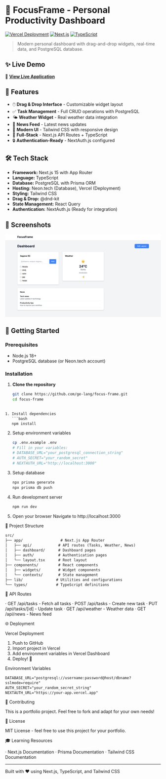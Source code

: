 # 🚀 FocusFrame - Personal Productivity Dashboard

[![Vercel Deployment](https://img.shields.io/badge/Deployed_on-Vercel-black)](https://focus-frame.vercel.app)
[![Next.js](https://img.shields.io/badge/Next.js-15.5-black)](https://nextjs.org)
[![TypeScript](https://img.shields.io/badge/TypeScript-5.0-blue)](https://www.typescriptlang.org)

> Modern personal dashboard with drag-and-drop widgets, real-time data, and PostgreSQL database.

## ✨ Live Demo

🔗 **[View Live Application](https://focus-frame-7ilpxjv5q-evvas-projects-6b48ca01.vercel.app)**

## 🎯 Features

- 🖱️ **Drag & Drop Interface** - Customizable widget layout
- ✅ **Task Management** - Full CRUD operations with PostgreSQL
- 🌤️ **Weather Widget** - Real weather data integration  
- 📰 **News Feed** - Latest news updates
- 🎨 **Modern UI** - Tailwind CSS with responsive design
- 🚀 **Full-Stack** - Next.js API Routes + TypeScript
- 🔒 **Authentication-Ready** - NextAuth.js configured

## 🛠 Tech Stack

- **Framework:** Next.js 15 with App Router
- **Language:** TypeScript
- **Database:** PostgreSQL with Prisma ORM
- **Hosting:** Neon.tech (Database), Vercel (Deployment)
- **Styling:** Tailwind CSS
- **Drag & Drop:** @dnd-kit
- **State Management:** React Query
- **Authentication:** NextAuth.js (Ready for integration)

## 📸 Screenshots

![Dashboard Preview](/public/images/dashboard-preview.png)

## 🚀 Getting Started

### Prerequisites

- Node.js 18+ 
- PostgreSQL database (or Neon.tech account)

### Installation

1. **Clone the repository**
   ```bash
   git clone https://github.com/ge-lang/focus-frame.git
   cd focus-frame
```

1. Install dependencies
   ```bash
   npm install
   ```
2. Setup environment variables
   ```bash
   cp .env.example .env
   # Fill in your variables:
   # DATABASE_URL="your_postgresql_connection_string"
   # AUTH_SECRET="your_random_secret"
   # NEXTAUTH_URL="http://localhost:3000"
   ```
3. Setup database
   ```bash
   npx prisma generate
   npx prisma db push
   ```
4. Run development server
   ```bash
   npm run dev
   ```
5. Open your browser Navigate to http://localhost:3000

📁 Project Structure

```
src/
├── app/                 # Next.js App Router
│   ├── api/            # API routes (Tasks, Weather, News)
│   ├── dashboard/      # Dashboard pages
│   ├── auth/           # Authentication pages
│   └── layout.tsx      # Root layout
├── components/         # React components
│   ├── widgets/        # Widget components
│   └── contexts/       # State management
├── lib/               # Utilities and configurations
└── types/             # TypeScript definitions
```

🔌 API Routes

· GET /api/tasks - Fetch all tasks
· POST /api/tasks - Create new task
· PUT /api/tasks/[id] - Update task
· GET /api/weather - Weather data
· GET /api/news - News feed

🌐 Deployment

Vercel Deployment

1. Push to GitHub
2. Import project in Vercel
3. Add environment variables in Vercel Dashboard
4. Deploy! 🚀

Environment Variables

```env
DATABASE_URL="postgresql://username:password@host/dbname?sslmode=require"
AUTH_SECRET="your_random_secret_string"
NEXTAUTH_URL="https://your-app.vercel.app"
```

🤝 Contributing

This is a portfolio project. Feel free to fork and adapt for your own needs!

📄 License

MIT License - feel free to use this project for your portfolio.

🎓 Learning Resources

· Next.js Documentation
· Prisma Documentation
· Tailwind CSS Documentation

---

Built with ❤️ using Next.js, TypeScript, and Tailwind CSS



